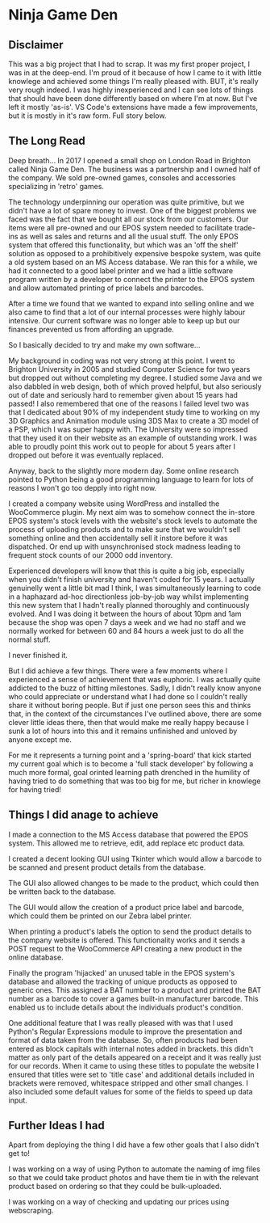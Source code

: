 # Ninja Game Den

## Disclaimer

This was a big project that I had to scrap. It was my first proper project, I was in at the deep-end. I'm proud of it because of how I came to it with little knowlege and achieved some things I'm really pleased with. BUT, it's really very rough indeed. I was highly inexperienced and I can see lots of things that should have been done differently based on where I'm at now. But I've left it mostly 'as-is'. VS Code's extensions have made a few improvements, but it is mostly in it's raw form. Full story below.

## The Long Read

Deep breath... In 2017 I opened a small shop on London Road in Brighton called Ninja Game Den. The business was a partnership and I owned half of the company. We sold pre-owned games, consoles and accessories specializing in 'retro' games.

The technology underpinning our operation was quite primitive, but we didn't have a lot of spare money to invest. One of the biggest problems we faced was the fact that we bought all our stock from our customers. Our items were all pre-owned and our EPOS system needed to facilitate trade-ins as well as sales and returns and all the usual stuff. The only EPOS system that offered this functionality, but which was an 'off the shelf' solution as opposed to a prohibitively expensive bespoke system, was quite a old system based on an MS Access database. We ran this for a while, we had it connected to a good label printer and we had a little software program written by a developer to connect the printer to the EPOS system and allow automated printing of price labels and barcodes.

After a time we found that we wanted to expand into selling online and we also came to find that a lot of our internal processes were highly labour intensive. Our current software was no longer able to keep up but our finances prevented us from affording an upgrade.

So I basically decided to try and make my own software...

My background in coding was not very strong at this point. I went to Brighton University in 2005 and studied Computer Science for two years but dropped out without completing my degree. I studied some Java and we also dabbled in web design, both of which proved helpful, but also seriously out of date and seriously hard to remember given about 15 years had passed! I also remembered that one of the reasons I failed level two was that I dedicated about 90% of my independent study time to working on my 3D Graphics and Animation module using 3DS Max to create a 3D model of a PSP, which I was super happy with. The University were so impressed that they used it on their website as an example of outstanding work. I was able to proudly point this work out to people for about 5 years after I dropped out before it was eventually replaced.

Anyway, back to the slightly more modern day. Some online research pointed to Python being a good programming language to learn for lots of reasons I won't go too depply into right now.

I created a company website using WordPress and installed the WooCommerce plugin. My next aim was to somehow connect the in-store EPOS system's stock levels with the website's stock levels to automate the process of uploading products and to make sure that we wouldn't sell something online and then accidentally sell it instore before it was dispatched. Or end up with unsynchronised stock madness leading to frequent stock counts of our 2000 odd inventory.

Experienced developers will know that this is quite a big job, especially when you didn't finish university and haven't coded for 15 years. I actually genuinelly went a little bit mad I think, I was simultaneously learning to code in a haphazard ad-hoc directionless job-by-job way whilst implementing this new system that I hadn't really planned thoroughly and continuously evolved. And I was doing it between the hours of about 10pm and 1am because the shop was open 7 days a week and we had no staff and we normally worked for between 60 and 84 hours a week just to do all the normal stuff.

I never finished it.

But I did achieve a few things. There were a few moments where I experienced a sense of achievement that was euphoric. I was actually quite addicted to the buzz of hitting milestones. Sadly, I didn't really know anyone who could appreciate or understand what I had done so I couldn't really share it without boring people. But if just one person sees this and thinks that, in the context of the circumstances I've outlined above, there are some clever little ideas there, then that would make me really happy because I sunk a lot of hours into this and it remains unfinished and unloved by anyone except me.

For me it represents a turning point and a 'spring-board' that kick started my current goal which is to become a 'full stack developer' by following a much more formal, goal orinted learning path drenched in the humility of having tried to do something that was too big for me, but richer in knowlege for having tried!

## Things I did anage to achieve

I made a connection to the MS Access database that powered the EPOS system. This allowed me to retrieve, edit, add replace etc product data.

I created a decent looking GUI using Tkinter which would allow a barcode to be scanned and present product details from the database.

The GUI also allowed changes to be made to the product, which could then be written back to the database.

The GUI would allow the creation of a product price label and barcode, which could them be printed on our Zebra label printer.

When printing a product's labels the option to send the product details to the company website is offered. This functionality works and it sends a POST request to the WooCommerce API creating a new product in the online database.

Finally the program 'hijacked' an unused table in the EPOS system's database and allowed the tracking of unique products as opposed to generic ones. This assigned a BAT number to a product and printed the BAT number as a barcode to cover a games built-in manufacturer barcode. This enabled us to include details about the individuals product's condition.

One additional feature that I was really pleased with was that I used Python's Regular Expressions module to improve the presentation and format of data taken from the database. So, often products had been entered as block capitals with internal notes added in brackets. this didn't matter as only part of the details appeared on a receipt and it was really just for our records. When it came to using these titles to populate the website I ensured that titles were set to 'title case' and additional details included in brackets were removed, whitespace stripped and other small changes. I also included some default values for some of the fields to speed up data input.

## Further Ideas I had

Apart from deploying the thing I did have a few other goals that I also didn't get to!

I was working on a way of using Python to automate the naming of img files so that we could take product photos and have them tie in with the relevant product based on ordering so that they could be bulk-uploaded.

I was working on a way of checking and updating our prices using webscraping.
